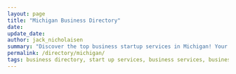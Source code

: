 ```yaml
---
layout: page
title: "Michigan Business Directory"
date: 
update_date: 
author: jack_nicholaisen
summary: "Discover the top business startup services in Michigan! Your ultimate guide to launching a successful venture."  
permalink: /directory/michigan/
tags: business directory, start up services, business services, business lawyers, registered agents,
---
```


